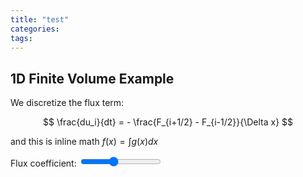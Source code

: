 ```yaml
---
title: "test"
categories:
tags:
---
```


<h2>1D Finite Volume Example</h2>


We discretize the flux term:

$$ \frac{du_i}{dt} = - \frac{F_{i+1/2} - F_{i-1/2}}{\Delta x} $$

and this is inline math $f(x) = \int g(x)dx$


<div>
  <label>Flux coefficient:
    <input type="range" id="flux" min="0" max="5" step="0.1" value="2">
  </label>
</div>

<svg id="fvmViz" width="500" height="200"></svg>

<script src="https://d3js.org/d3.v7.min.js"></script>
<script>
let svg = d3.select("#fvmViz");
let width = +svg.attr("width"), height = +svg.attr("height");

let cells = d3.range(5).map(i => ({x: 50 + i*80, y: 100}));

svg.selectAll("rect")
  .data(cells)
  .enter()
  .append("rect")
  .attr("x", d => d.x - 30)
  .attr("y", d => d.y - 30)
  .attr("width", 60)
  .attr("height", 60)
  .attr("fill", "#eef")
  .attr("stroke", "#333");

let arrow = svg.append("line")
  .attr("x1", 50)
  .attr("y1", 100)
  .attr("x2", 130)
  .attr("y2", 100)
  .attr("stroke", "red")
  .attr("stroke-width", 3)
  .attr("marker-end", "url(#arrow)");

svg.append("defs").append("marker")
  .attr("id", "arrow")
  .attr("viewBox", "0 -5 10 10")
  .attr("refX", 10)
  .attr("refY", 0)
  .attr("markerWidth", 4)
  .attr("markerHeight", 4)
  .attr("orient", "auto")
  .append("path")
  .attr("d", "M0,-5L10,0L0,5")
  .attr("fill", "red");

d3.select("#flux").on("input", function() {
  let v = +this.value * 10;
  arrow.attr("x2", 50 + v);
});
</script>
